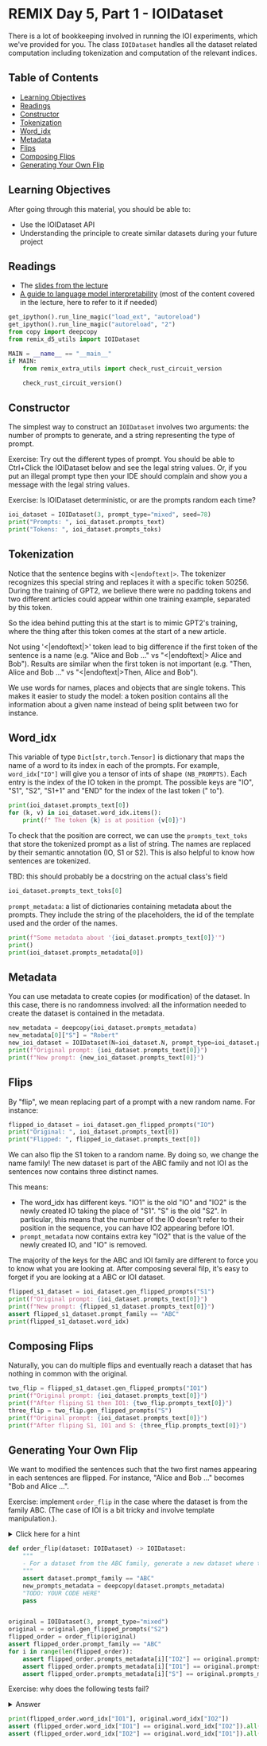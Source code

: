 
# REMIX Day 5, Part 1 - IOIDataset

There is a lot of bookkeeping involved in running the IOI experiments, which we've provided for you. The class `IOIDataset` handles all the dataset related computation including tokenization and computation of the relevant indices.

## Table of Contents

- [Learning Objectives](#learning-objectives)
- [Readings](#readings)
- [Constructor](#constructor)
- [Tokenization](#tokenization)
- [Word_idx](#wordidx)
- [Metadata](#metadata)
- [Flips](#flips)
- [Composing Flips](#composing-flips)
- [Generating Your Own Flip](#generating-your-own-flip)

## Learning Objectives

After going through this material, you should be able to:

- Use the IOIDataset API
- Understanding the principle to create similar datasets during your future project

## Readings

* The [slides from the lecture](https://docs.google.com/presentation/d/13Bvmo8E6N5qhgj1yCXq5O7zNRzNNXZLzexlgdzdgZ_E/edit?usp=sharing)
* [A guide to language model interpretability](https://docs.google.com/document/d/1cSdLwC9mVaLxMDKaXbOsxrglwATOjc0NfMuUvxLNnNE/edit?usp=sharing) (most of the content covered in the lecture, here to refer to it if needed)




```python
get_ipython().run_line_magic("load_ext", "autoreload")
get_ipython().run_line_magic("autoreload", "2")
from copy import deepcopy
from remix_d5_utils import IOIDataset

MAIN = __name__ == "__main__"
if MAIN:
    from remix_extra_utils import check_rust_circuit_version

    check_rust_circuit_version()

```

## Constructor

The simplest way to construct an `IOIDataset` involves two arguments: the number of prompts to generate, and a string representing the type of prompt.

Exercise: Try out the different types of prompt. You should be able to Ctrl+Click the IOIDataset below and see the legal string values. Or, if you put an illegal prompt type then your IDE should complain and show you a message with the legal string values.

Exercise: Is IOIDataset deterministic, or are the prompts random each time?


```python
ioi_dataset = IOIDataset(3, prompt_type="mixed", seed=78)
print("Prompts: ", ioi_dataset.prompts_text)
print("Tokens: ", ioi_dataset.prompts_toks)

```

## Tokenization

Notice that the sentence begins with `<|endoftext|>`. The tokenizer recognizes this special string and replaces it with a specific token 50256. During the training of GPT2, we believe there were no padding tokens and two different articles could appear within one training example, separated by this token.

So the idea behind putting this at the start is to mimic GPT2's training, where the thing after this token comes at the start of a new article.

Not using '<|endoftext|>' token lead to big difference if the first token of the sentence is a name (e.g. "Alice and Bob ..." vs "<|endoftext|> Alice and Bob"). Results are similar when the first token is not important (e.g. "Then, Alice and Bob ..." vs "<|endoftext|>Then, Alice and Bob").

We use words for names, places and objects that are single tokens. This makes it easier to study the model: a token position contains all the information about a given name instead of being split between two for instance.

## Word_idx

This variable of type `Dict[str,torch.Tensor]` is dictionary that maps the name of a word to its index in each of the prompts. For example, `word_idx["IO"]` will give you a tensor of ints of shape `(NB_PROMPTS)`. Each entry is the index of the IO token in the prompt. The possible keys are "IO", "S1", "S2", "S1+1" and "END" for the index of the last token (" to").



```python
print(ioi_dataset.prompts_text[0])
for (k, v) in ioi_dataset.word_idx.items():
    print(f" The token {k} is at position {v[0]}")

```

To check that the position are correct, we can use the `prompts_text_toks` that store the tokenized prompt as a list of string. The names are replaced by their semantic annotation (IO, S1 or S2). This is also helpful to know how sentences are tokenized.

TBD: this should probably be a docstring on the actual class's field


```python
ioi_dataset.prompts_text_toks[0]

```


`prompt_metadata`: a list of dictionaries containing metadata about the prompts. They include the string of the placeholders, the id of the template used and the order of the names.


```python
print(f"Some metadata about '{ioi_dataset.prompts_text[0]}'")
print()
print(ioi_dataset.prompts_metadata[0])

```

## Metadata

You can use metadata to create copies (or modification) of the dataset. In this case, there is no randomness involved: all the information needed to create the dataset is contained in the metadata.



```python
new_metadata = deepcopy(ioi_dataset.prompts_metadata)
new_metadata[0]["S"] = "Robert"
new_ioi_dataset = IOIDataset(N=ioi_dataset.N, prompt_type=ioi_dataset.prompt_type, manual_metadata=new_metadata)
print(f"Original prompt: {ioi_dataset.prompts_text[0]}")
print(f"New prompt: {new_ioi_dataset.prompts_text[0]}")

```

## Flips

By "flip", we mean replacing part of a prompt with a new random name. For instance:


```python
flipped_io_dataset = ioi_dataset.gen_flipped_prompts("IO")
print("Original: ", ioi_dataset.prompts_text[0])
print("Flipped: ", flipped_io_dataset.prompts_text[0])

```

We can also flip the S1 token to a random name. By doing so, we change the name family! The new dataset is part of the ABC family and not IOI as the sentences now contains three distinct names.

This means:

- The word_idx has different keys. "IO1" is the old "IO" and "IO2" is the newly created IO taking the place of "S1". "S" is the old "S2". In particular, this means that the number of the IO doesn't refer to their position in the sequence, you can have IO2 appearing before IO1.
- `prompt_metadata` now contains extra key "IO2" that is the value of the newly created IO, and "IO" is removed.

The majority of the keys for the ABC and IOI family are different to force you to know what you are looking at. After composing several filp, it's easy to forget if you are looking at a ABC or IOI dataset.


```python
flipped_s1_dataset = ioi_dataset.gen_flipped_prompts("S1")
print(f"Original prompt: {ioi_dataset.prompts_text[0]}")
print(f"New prompt: {flipped_s1_dataset.prompts_text[0]}")
assert flipped_s1_dataset.prompt_family == "ABC"
print(flipped_s1_dataset.word_idx)

```

## Composing Flips

Naturally, you can do multiple flips and eventually reach a dataset that has nothing in common with the original.


```python
two_flip = flipped_s1_dataset.gen_flipped_prompts("IO1")
print(f"Original prompt: {ioi_dataset.prompts_text[0]}")
print(f"After fliping S1 then IO1: {two_flip.prompts_text[0]}")
three_flip = two_flip.gen_flipped_prompts("S")
print(f"Original prompt: {ioi_dataset.prompts_text[0]}")
print(f"After fliping S1, IO1 and S: {three_flip.prompts_text[0]}")

```

## Generating Your Own Flip

We want to modified the sentences such that the two first names appearing in each sentences are flipped. For instance, "Alice and Bob ..." becomes "Bob and Alice ...".

Exercise: implement `order_flip` in the case where the dataset is from the family ABC. (The case of IOI is a bit tricky and involve template manipulation.).

<details>
<summary>Click here for a hint</summary>
You can flip the values of IO1 and IO2 in the metadata and create a new dataset using manual_metadata.
</details>



```python
def order_flip(dataset: IOIDataset) -> IOIDataset:
    """
    - For a dataset from the ABC family, generate a new dataset where the two first names appears in flipped order. "Alice and Bob ..." becomes "Bob and Alice ...".
    """
    assert dataset.prompt_family == "ABC"
    new_prompts_metadata = deepcopy(dataset.prompts_metadata)
    "TODO: YOUR CODE HERE"
    pass


original = IOIDataset(3, prompt_type="mixed")
original = original.gen_flipped_prompts("S2")
flipped_order = order_flip(original)
assert flipped_order.prompt_family == "ABC"
for i in range(len(flipped_order)):
    assert flipped_order.prompts_metadata[i]["IO2"] == original.prompts_metadata[i]["IO1"]
    assert flipped_order.prompts_metadata[i]["IO1"] == original.prompts_metadata[i]["IO2"]
    assert flipped_order.prompts_metadata[i]["S"] == original.prompts_metadata[i]["S"]

```

Exercise: why does the following tests fail?
<details>
<summary>Answer</summary>
The _values_ of IO1 and IO2 where changed, but the position of the words labeled IO1 and IO2 are the same. The word_idx is a mapping from a token labeled by its role (IO, S, IO2 etc) to its position. So the word_idx is not changed.
</details>


```python
print(flipped_order.word_idx["IO1"], original.word_idx["IO2"])
assert (flipped_order.word_idx["IO1"] == original.word_idx["IO2"]).all()
assert (flipped_order.word_idx["IO2"] == original.word_idx["IO1"]).all()

```